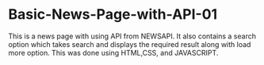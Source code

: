 # Basic-News-Page-with-API-01
This is a news page with using API from NEWSAPI. It also contains a search option which takes search and displays the required result along with load more option. This was done using HTML,CSS, and JAVASCRIPT.
